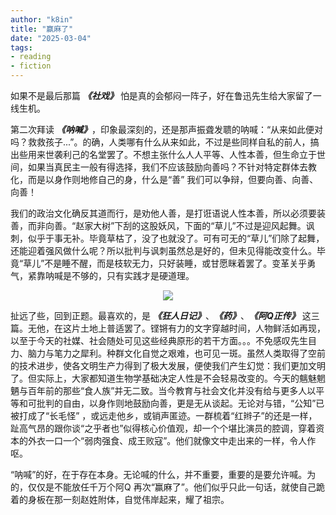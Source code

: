 ```yaml
---
author: "k8in"
title: "赢麻了"
date: "2025-03-04"
tags: 
- reading
- fiction
---
```


如果不是最后那篇 ***《社戏》*** 怕是真的会郁闷一阵子，好在鲁迅先生给大家留了一线生机。

第二次拜读 ***《呐喊》***，印象最深刻的，还是那声振聋发聩的呐喊：“从来如此便对吗？救救孩子...”。的确，人类哪有什么从来如此，不过是些同样自私的前人，搞出些用来世袭利己的名堂罢了。不想主张什么人人平等、人性本善，但生命立于世间，如果当真民主一般有得选择，我们不应该鼓励向善吗？不针对特定群体去教化，而是以身作则地修自己的身，什么是“善” 我们可以争辩，但要向善、向善、向善！

我们的政治文化确反其道而行，是劝他人善，是打诳语说人性本善，所以必须要装善，而非向善。“赵家大树”下刮的这股妖风，下面的“草儿”不过是迎风起舞。讽刺，似乎于事无补。毕竟草枯了，没了也就没了。可有可无的“草儿”们除了起舞，还能迎着强风做什么呢？所以批判与讽刺虽然总是好的，但未见得能改变什么。毕竟“草儿”不是睡不醒，而是枝软无力，只好装睡，或甘愿眯着罢了。变革关乎勇气，紧靠呐喊是不够的，只有实践才是硬道理。

<div align="center">
<img src=/2025/luxun.jpg/>
</div>

扯远了些，回到正题。最喜欢的，是 ***《狂人日记》***、***《药》***、***《阿Q正传》*** 这三篇。无他，在这片土地上普适罢了。铿锵有力的文字穿越时间，人物鲜活如再现，以至于今天的社媒、社会随处可见这些经典原形的若干方面。。。不免感叹先生目力、脑力与笔力之犀利。种群文化自觉之艰难，也可见一斑。虽然人类取得了空前的技术进步，使各文明生产力得到了极大发展，便使我们产生幻觉：我们更加文明了。但实际上，大家都知道生物学基础决定人性是不会轻易改变的。今天的魑魅魍魉与百年前的那些“食人族”并无二致。当今教育与社会文化并没有给与更多人以平等和可批判的自由，以身作则地鼓励向善，更是无从谈起。无论对与错，“公知”已被打成了“长毛怪” ，或远走他乡，或销声匿迹。一群梳着“红辫子”的还是一样，趾高气昂的跟你谈“之乎者也”似得核心价值观，却一个个堪比演员的腔调，穿着资本的外衣一口一个“弱肉强食、成王败寇”。他们就像文中走出来的一样，令人作呕。

“呐喊”的好，在于存在本身。无论喊的什么，并不重要，重要的是要允许喊。为的，仅仅是不能放任千万个阿Q 再次“赢麻了”。他们似乎只此一句话，就使自己跪着的身板在那一刻赵姓附体，自觉伟岸起来，耀了祖宗。